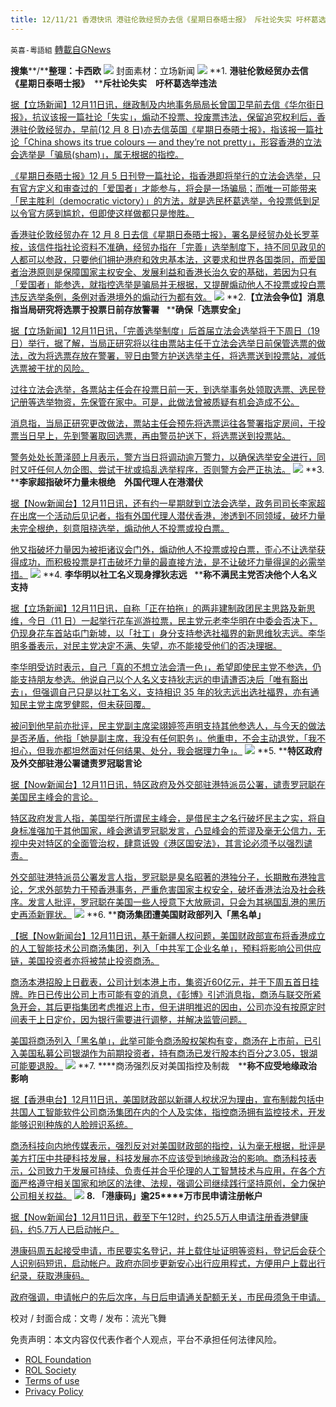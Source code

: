 ```yaml
---
title: 12/11/21 香港快讯 港驻伦敦经贸办去信《星期日泰晤士报》 斥社论失实 吁杯葛选举违法
---
```

`英喜-粵語組` [轉載自GNews](https://gnews.org/zh-hans/1743664/)

**搜集****/****整理：卡西欧**
![](https://assets.gnews.org/wp-content/uploads/2021/12/1211fenmian.jpg)
封面素材：立场新闻
![](https://assets.gnews.org/wp-content/uploads/2021/12/Screen-Shot-2021-12-11-at-10.34.09-AM.png)
**1. ****港驻伦敦经贸办去信《星期日泰晤士报》****  ****斥社论失实　吁杯葛选举违法**

[据【立场新闻】12月11日讯，继政制及内地事务局局长曾国卫早前去信《华尔街日报》，抗议该报一篇社论「失实」，煽动不投票、投废票违法，保留追究权利后，香港驻伦敦经贸办，早前(12 月 8 日)亦去信英国《星期日泰晤士报》，指该报一篇社论「China shows its true colours — and they’re not pretty」，形容香港的立法会选举是「骗局(sham)」，属无根据的指控。](https://www.thestandnews.com/politics/ab-港駐倫敦經貿辦去信星期日泰晤士報-斥社論失實-籲杯葛選舉違法)

[《星期日泰晤士报》12 月 5 日刊登一篇社论，指香港即将举行的立法会选举，只有官方定义和审查过的「爱国者」才能参与，将会是一场骗局；而唯一可能带来「民主胜利（democratic victory）」的方法，就是选民杯葛选举，令投票低到足以令官方感到尴尬，但即使这样做都只是惨胜。](https://www.thestandnews.com/politics/ab-港駐倫敦經貿辦去信星期日泰晤士報-斥社論失實-籲杯葛選舉違法)

[香港驻伦敦经贸办在 12 月 8 日去信《星期日泰晤士报》，署名是经贸办处长罗莘桉，该信件指社论资料不准确，经贸办指在「完善」选举制度下，持不同见政见的人都可以参政，只要他们拥护港府和效忠基本法，这要求和世界各国类同，而爱国者治港原则是保障国家主权安全、发展利益和香港长治久安的基础，若因为只有「爱国者」能参选，就指控选举是骗局并无根据，又提醒煽动他人不投票或投白票违反选举条例，条例对香港境外的煽动行为都有效。](https://www.thestandnews.com/politics/ab-港駐倫敦經貿辦去信星期日泰晤士報-斥社論失實-籲杯葛選舉違法)
![](https://assets.gnews.org/wp-content/uploads/2021/12/Screen-Shot-2021-12-11-at-10.34.18-AM.png)
**2.****【立法会争位】消息指当局研究将选票于投票日前存放警署****   ****确保「选票安全」**

[据【立场新闻】12月11日讯，「完善选举制度」后首届立法会选举将于下周日（19 日）举行，据了解，当局正研究将以往由票站主任于立法会选举日前保管选票的做法，改为将选票存放在警署，翌日由警方护送选举主任，将选票送到投票站，减低选票被干扰的风险。](https://www.thestandnews.com/politics/立法會爭位消息指當局研究將選票於投票日前存放警署-確保選票安全)

[过往立法会选举，各票站主任会在投票日前一天，到选举事务处领取选票、选民登记册等选举物资，先保管在家中。可是，此做法曾被质疑有机会造成不公。](https://www.thestandnews.com/politics/立法會爭位消息指當局研究將選票於投票日前存放警署-確保選票安全)

[消息指，当局正研究更改做法，票站主任会预先将选票运往各警署指定房间，于投票当日早上，先到警署取回选票，再由警员护送下，将选票送到投票站。](https://www.thestandnews.com/politics/立法會爭位消息指當局研究將選票於投票日前存放警署-確保選票安全)

[警务处处长萧泽颐上月表示，警方当日将调动逾万警力，以确保选举安全进行，同时又吁任何人勿企图、尝试干扰或捣乱选举程序，否则警方会严正执法。](https://www.thestandnews.com/politics/立法會爭位消息指當局研究將選票於投票日前存放警署-確保選票安全)
![](https://assets.gnews.org/wp-content/uploads/2021/12/Screen-Shot-2021-12-11-at-10.34.25-AM.png)
**3. ****李家超指破坏力量未根绝　外国代理人在港潜伏**

[据【Now新闻台】12月11日讯，还有约一星期就到立法会选举，政务司司长李家超在出席一个活动后见记者，指有外国代理人潜伏香港，渗透到不同领域，破坏力量未完全根绝，刻意阻挠选举，煽动他人不投票或投白票。](https://news.now.com/home/local/player?newsId=459637)

[他又指破坏力量因为被拒诸议会门外，煽动他人不投票或投白票，歪心不让选举获得成功，而积极投票是打击破坏力量的最直接方法，是不让破坏力量得逞的必需举措。](https://news.now.com/home/local/player?newsId=459637)
![](https://assets.gnews.org/wp-content/uploads/2021/12/Screen-Shot-2021-12-11-at-10.34.34-AM.png)
**4. ****李华明以社工名义现身撑狄志远****   ****称不满民主党否决他个人名义支持**

[据【立场新闻】12月11日讯，自称「正在拍拖」的两非建制政团民主思路及新思维，今日（11 日）一起举行花车巡游拉票，民主党元老李华明在中委会否决下，仍现身花车首站屯门新墟，以「社工」身分支持参选社福界的新思维狄志远。李华明多番表示，对民主党决定不满、失望，亦不能接受他们的否决理据。](https://www.thestandnews.com/politics/李華明以社工名義現身撐狄志遠-稱不滿民主黨否決他個人名義支持-狄你係我嘅-biontech)

[李华明受访时表示，自己「真的不想立法会清一色」，希望即使民主党不参选，仍能支持朋友参选。他说自己以个人名义支持狄志远的申请遭否决后「唯有豁出去」，但强调自己只是以社工名义，支持相识 35 年的狄志远出选社福界，亦有通知民主党主席罗健熙，但未获回覆。](https://www.thestandnews.com/politics/李華明以社工名義現身撐狄志遠-稱不滿民主黨否決他個人名義支持-狄你係我嘅-biontech)

[被问到他早前亦批评，民主党副主席梁翊婷签声明支持其他参选人，与今天的做法是否矛盾，他指「她是副主席，我没有任何职务」。他重申，不会主动退党，「我不担心，但我亦都坦然面对任何结果、处分，我会据理力争」。](https://www.thestandnews.com/politics/李華明以社工名義現身撐狄志遠-稱不滿民主黨否決他個人名義支持-狄你係我嘅-biontech)
![](https://assets.gnews.org/wp-content/uploads/2021/12/Screen-Shot-2021-12-11-at-10.34.47-AM.png)
**5. ****特区政府及外交部驻港公署谴责罗冠聪言论**

[据【Now新闻台】12月11日讯，特区政府及外交部驻港特派员公署，谴责罗冠聪在美国民主峰会的言论。](https://news.now.com/home/local/player?newsId=459576)

[特区政府发言人指，美国举行所谓民主峰会，是借民主之名行破坏民主之实，将自身标准强加于其他国家，峰会邀请罗冠聪发言，凸显峰会的荒谬及毫无公信力，无视中央对特区的全面管治权，肆意诋毁《港区国安法》，其言论必须予以强烈谴责。](https://news.now.com/home/local/player?newsId=459576)

[外交部驻港特派员公署发言人指，罗冠聪是臭名昭著的港独分子，长期散布港独言论，乞求外部势力干预香港事务，严重危害国家主权安全，破坏香港法治及社会秩序。发言人批评，罗冠聪在美国一些人授意下大放厥词，只会为其祸国乱港的黑历史再添新罪状。](https://news.now.com/home/local/player?newsId=459576)
![](https://assets.gnews.org/wp-content/uploads/2021/12/Screen-Shot-2021-12-11-at-10.34.56-AM.png)
**6. ****商汤集团遭美国财政部列入「黑名单」**

[【据【Now新闻台】12月11日讯，基于新疆人权问题，美国财政部宣布将香港成立的人工智能技术公司商汤集团，列入「中共军工企业名单」，预料将影响公司供应链，美国投资者亦将被禁止投资商汤。](https://news.now.com/home/finance/player?newsId=459574)

[商汤本港招股上日截表，公司计划本港上市，集资近60亿元，并于下周五首日挂牌。昨日已传出公司上市可能有变的消息，《彭博》引述消息指，商汤与联交所紧急开会，其后更指集团考虑推迟上市，但无讲明推迟的因由，公司亦没有按原定时间表于上日定价，因为银行需要进行调整，并解决监管问题。](https://news.now.com/home/finance/player?newsId=459574)

[美国将商汤列入「黑名单」，此举可能令商汤股权架构有变，商汤在上市前，已引入美国私募公司银湖作为前期投资者，持有商汤已发行股本约百分之3.05，银湖可能要退股。](https://news.now.com/home/finance/player?newsId=459574)
![](https://assets.gnews.org/wp-content/uploads/2021/12/Screen-Shot-2021-12-11-at-10.35.08-AM.png)
**7. ****商汤强烈反对美国指控及制裁　****称不应受地缘政治影响**

[据【香港电台】12月11日讯，美国财政部以新疆人权状况为理由，宣布制裁包括中共国人工智能软件公司商汤集团在内的个人及实体，指控商汤拥有监控技术，开发能够识别种族的人脸辨识系统。](https://news.rthk.hk/rthk/ch/component/k2/1623749-20211211.htm?spTabChangeable=0)

[商汤科技向内地传媒表示，强烈反对对美国财政部的指控，认为毫无根据，批评是美方打压中共硬科技发展，科技发展亦不应该受到地缘政治的影响。商汤科技表示，公司致力于发展可持续、负责任并合乎伦理的人工智慧技术与应用，在各个方面严格遵守相关国家和地区的法律、法规，强调公司继续践行坚持原创，全力保护公司相关权益。](https://news.rthk.hk/rthk/ch/component/k2/1623749-20211211.htm?spTabChangeable=0)
![](https://assets.gnews.org/wp-content/uploads/2021/12/Screen-Shot-2021-12-11-at-10.35.36-AM.png)
**8. ****「港康码」逾****25****万市民申请注册帐户**

[据【Now新闻台】12月11日讯，截至下午12时，约25.5万人申请注册香港健康码，约5.7万人已启动帐户。](https://news.now.com/home/local/player?newsId=459616)

[港康码周五起接受申请，市民要实名登记，并上载住址证明等资料，登记后会获个人识别码短讯，启动帐户。政府亦同步更新安心出行应用程式，方便用户上载出行纪录，获取港康码。](https://news.now.com/home/local/player?newsId=459616)

[政府强调，申请帐户的先后次序，与日后申请通关配额无关，市民毋须急于申请。](https://news.now.com/home/local/player?newsId=459616)

校对 / 封面合成：文粤 / 发布：流光飞舞

 

免责声明：本文内容仅代表作者个人观点，平台不承担任何法律风险。

- [ROL Foundation](https://rolfoundation.org/)
- [ROL Society](https://rolsociety.org/)
- [Terms of use](https://gnews.org/terms-of-use-3/)
- [Privacy Policy](https://gnews.org/privacy-policy/)

